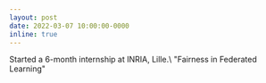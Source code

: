 ```yaml
---
layout: post
date: 2022-03-07 10:00:00-0000
inline: true
---
```


Started a 6-month internship at INRIA, Lille.\\
"Fairness in Federated Learning"